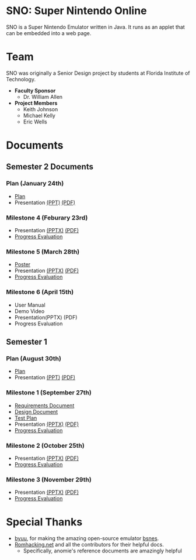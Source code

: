 # SNO: Super Nintendo Online

SNO is a Super Nintendo Emulator written in Java. It runs as an applet that can be embedded into a web page.


# Team

SNO was originally a Senior Design project by students at Florida Institute of Technology.

 * **Faculty Sponsor**
   * Dr. William Allen
 * **Project Members**
   * Keith Johnson
   * Michael Kelly
   * Eric Wells
   
   
# Documents

## Semester 2 Documents

### Plan (January 24th)
 * [Plan](http://osmose.github.com/sno/docs/plan2/plan2_project.pdf)
 * Presentation [(PPT)](http://osmose.github.com/sno/docs/plan2/plan2_presentation.pptx) [(PDF)](http://osmose.github.com/sno/docs/plan2/plan2_presentation.pdf)

### Milestone 4 (Feburary 23rd)
 * Presentation [(PPTX)](http://osmose.github.com/sno/docs/milestone4/milestone4_presentation.pptx) [(PDF)](http://osmose.github.com/sno/docs/milestone4/milestone4_presentation.pdf)
 * [Progress Evaluation](http://osmose.github.com/sno/docs/milestone4/milestone4_eval.pdf)

### Milestone 5 (March 28th)
 * [Poster](http://osmose.github.com/sno/docs/poster/poster.ppt)
 * Presentation [(PPTX)](http://osmose.github.com/sno/docs/milestone5/milestone5_presentation.pptx) [(PDF)](http://osmose.github.com/sno/docs/milestone5/milestone5_presentation.pdf)
 * [Progress Evaluation](http://osmose.github.com/sno/docs/milestone5/milestone5_eval.pdf)

### Milestone 6 (April 15th)
 * User Manual
 * Demo Video
 * Presentation(PPTX) (PDF)
 * Progress Evaluation

## Semester 1

### Plan (August 30th)
 * [Plan](http://osmose.github.com/sno/docs/plan/project_plan.pdf)
 * Presentation [(PPT)](http://osmose.github.com/sno/docs/plan/plan_presentation.ppt) [(PDF)](http://osmose.github.com/sno/docs/plan/plan_presentation.pdf)

### Milestone 1 (September 27th)
 * [Requirements Document](http://osmose.github.com/sno/docs/milestone1/requirements.pdf)
 * [Design Document](http://osmose.github.com/sno/docs/milestone1/design_doc.pdf)
 * [Test Plan](http://osmose.github.com/sno/docs/milestone1/testplan.pdf)
 * Presentation [(PPTX)](http://osmose.github.com/sno/docs/milestone1/milestone1_presentation.pptx) [(PDF)](http://osmose.github.com/sno/docs/milestone1/milestone1_presentation.pdf)
 * [Progress Evaluation](http://osmose.github.com/sno/docs/milestone1/milestone1_eval.pdf)

### Milestone 2 (October 25th)
 * Presentation [(PPTX)](http://osmose.github.com/sno/docs/milestone2/milestone2_presentation.pptx) [(PDF)](http://osmose.github.com/sno/docs/milestone2/milestone2_presentation.pdf)
 * [Progress Evaluation](http://osmose.github.com/sno/docs/milestone2/milestone2_eval.pdf)

### Milestone 3 (November 29th)
 * Presentation [(PPTX)](http://osmose.github.com/sno/docs/milestone3/milestone3_presentation.pptx) [(PDF)](http://osmose.github.com/sno/docs/milestone3/milestone3_presentation.pdf)
 * [Progress Evaluation](http://osmose.github.com/sno/docs/milestone3/milestone3_eval.pdf)
   
   
# Special Thanks

 * [byuu](http://byuu.org/), for making the amazing open-source emulator [bsnes](http://byuu.org/bsnes/).
 * [Romhacking.net](http://www.romhacking.net/) and all the contributors for their helpful docs.
   * Specifically, anomie's reference documents are amazingly helpful